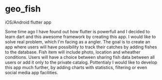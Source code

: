# geo_fish

iOS/Android flutter app

Some time ago I  have found out how flutter is powerfull and I decided to learn dart and this awesome framework by creating this app.  I would like to solve real problem, which I'm facing as a angler. The goal is to create an app where users will have possibility to track their catches by adding fishes to the database. Fish item will include photo, location and wheather conditions. Users will have a choice between sharing fish data between all users or  add it only to the private catalog. Pottentialy I would like to develop this app much further, by adding charts with statistics, filtering or even social media app facilities.

